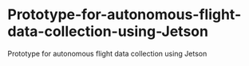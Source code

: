 # Prototype-for-autonomous-flight-data-collection-using-Jetson
Prototype for autonomous flight data collection using Jetson
